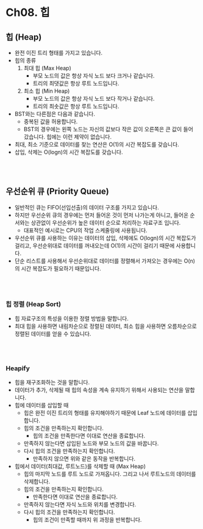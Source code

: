 # Ch08. 힙

## 힙 (Heap)

- 완전 이진 트리 형태를 가지고 있습니다.
- 힙의 종류
    1. 최대 힙 (Max Heap)
        - 부모 노드의 값은 항상 자식 노드 보다 크거나 같습니다.
        - 트리의 최댓값은 항상 루트 노드입니다.
    2. 최소 힙 (Min Heap)
        - 부모 노드의 값은 항상 자식 노드 보다 작거나 같습니다.
        - 트리의 최솟값은 항상 루트 노드입니다.
- BST와는 다른점은 다음과 같습니다.
    - 중복된 값을 허용합니다.
    - BST의 경우에는 왼쪽 노드는 자신의 값보다 작은 값이 오른쪽은 큰 값이 들어갔습니다. 힙에는 이런 제약이 없습니다.
- 최대, 최소 기준으로 데이터를 찾는 연산은 O(1)의 시간 복잡도를 갖습니다.
- 삽입, 삭제는 O(logn)의 시간 복잡도를 갖습니다.

<br><br>

## 우선순위 큐 (Priority Queue)

- 일반적인 큐는 FIFO(선입선출)의 데이터 구조를 가지고 있습니다.
- 하지만 우선순위 큐의 경우에는 먼저 들어온 것이 먼저 나가는게 아니고,  들어온 순서와는 상관없이 우선순위가 높은 데이터 순으로 처리하는 자료구조 입니다.
    - 대표적인 예시로는 CPU의 작업 스케줄링에 사용됩니다.
- 우선순위 큐를 사용하는 이유는 데이터의 삽입, 삭제에도 O(logn)의 시간 복잡도가 걸리고, 우선순위대로 데이터를 꺼내오는데 O(1)의 시간이 걸리기 때문에 사용합니다.
- 단순 리스트를 사용해서 우선순위대로 데이터를 정렬해서 가져오는 경우에는 O(n)의 시간 복잡도가 필요하기 때문입니다.

<br><br>

### 힙 정렬 (Heap Sort)

- 힙 자료구조의 특성을 이용한 정렬 방법을 말합니다.
- 최대 힙을 사용하면 내림차순으로 정렬된 데이터, 최소 힙을 사용하면 오름차순으로 정렬된 데이터를 얻을 수 있습니다.

<br><br>

### Heapify

- 힙을 재구조화하는 것을 말합니다.
- 데이터가 추가, 삭제될 때 힙의 속성을 계속 유지하기 위해서 사용되는 연산을 말합니다.
- 힙에 데이터를 삽입할 때
    - 힙은 완전 이진 트리의 형태를 유지해야하기 때문에 Leaf 노드에 데이터를 삽입합니다.
    - 힙의 조건을 만족하는지 확인합니다.
        - 힙의 조건을 만족한다면 이대로 연산을 종료합니다.
    - 만족하지 않는다면 삽입된 노드와 부모 노드의 값을 바꿉니다.
    - 다시 힙의 조건을 만족하는지 확인합니다.
        - 만족하지 않으면 위와 같은 동작을 반복합니다.
- 힙에서 데이터(최대값, 루트노드)를 삭제할 때 (Max Heap)
    - 힙의 마지막 노드를 루트 노드로 가져옵니다. 그리고 나서 루트노드의 데이터를 삭제합니다.
    - 힙의 조건을 만족하는지 확인합니다.
        - 만족한다면 이대로 연산을 종료합니다.
    - 만족하지 않는다면 자식 노드와 위치를 변경합니다.
    - 다시 힙의 조건을 만족하는지 확인합니다.
        - 힙의 조건이 만족할 때까지 위 과정을 반복합니다.